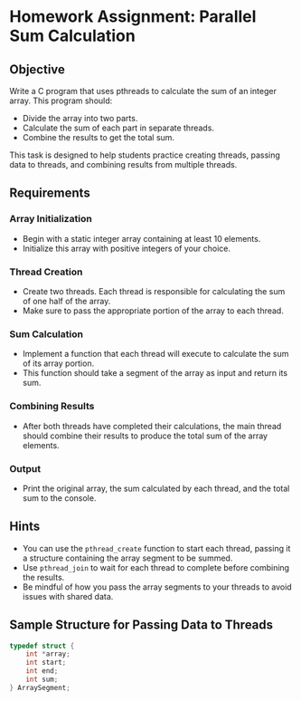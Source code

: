 # Homework Assignment: Parallel Sum Calculation

## Objective
Write a C program that uses pthreads to calculate the sum of an integer array. This program should:
- Divide the array into two parts.
- Calculate the sum of each part in separate threads.
- Combine the results to get the total sum.

This task is designed to help students practice creating threads, passing data to threads, and combining results from multiple threads.

## Requirements

### Array Initialization
- Begin with a static integer array containing at least 10 elements.
- Initialize this array with positive integers of your choice.

### Thread Creation
- Create two threads. Each thread is responsible for calculating the sum of one half of the array.
- Make sure to pass the appropriate portion of the array to each thread.

### Sum Calculation
- Implement a function that each thread will execute to calculate the sum of its array portion.
- This function should take a segment of the array as input and return its sum.

### Combining Results
- After both threads have completed their calculations, the main thread should combine their results to produce the total sum of the array elements.

### Output
- Print the original array, the sum calculated by each thread, and the total sum to the console.

## Hints
- You can use the `pthread_create` function to start each thread, passing it a structure containing the array segment to be summed.
- Use `pthread_join` to wait for each thread to complete before combining the results.
- Be mindful of how you pass the array segments to your threads to avoid issues with shared data.

## Sample Structure for Passing Data to Threads
```c
typedef struct {
    int *array;
    int start;
    int end;
    int sum;
} ArraySegment;


